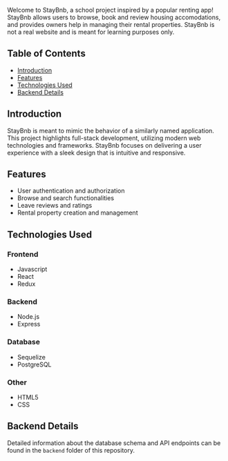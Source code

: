 Welcome to StayBnb, a school project inspired by a popular renting app! StayBnb allows users to browse, book and review housing accomodations, and provides owners help in managing their rental properties. StayBnb is not a real website and is meant for learning purposes only.

## Table of Contents
* [Introduction](#introduction)
* [Features](#features)
* [Technologies Used](#technologies-used)
* [Backend Details](#backend-details)

## Introduction
StayBnb is meant to mimic the behavior of a similarly named application. This project highlights full-stack development, utilizing modern web technologies and frameworks. StayBnb focuses on delivering a user experience with a sleek design that is intuitive and responsive.

## Features
* User authentication and authorization
* Browse and search functionalities
* Leave reviews and ratings
* Rental property creation and management

## Technologies Used
### Frontend
* Javascript
* React
* Redux
### Backend
* Node.js
* Express
### Database
* Sequelize
* PostgreSQL
### Other
* HTML5
* CSS

## Backend Details
Detailed information about the database schema and API endpoints can be found in the `backend` folder of this repository.